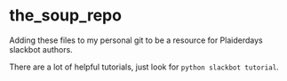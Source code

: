 # the_soup_repo

Adding these files to my personal git to be a resource for Plaiderdays slackbot authors.

There are a lot of helpful tutorials, just look for `python slackbot tutorial`.
